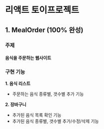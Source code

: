 # 리액트 토이프로젝트

## 1. MealOrder (100% 완성)

### 주제

#### 음식을 주문하는 웹사이트

### 구현 기능

**1. 음식 리스트**

- 주문하는 음식 종류별, 갯수별 추가 기능

**2. 장바구니**

- 추가된 음식 목록 확인 기능
- 추가된 음식 종류별, 갯수별 추가/수정/삭제 기능
